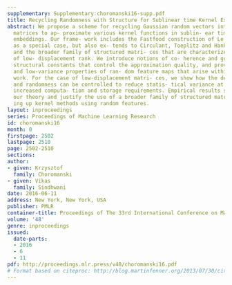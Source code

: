 ```yaml
---
supplementary: Supplementary:choromanski16-supp.pdf
title: Recycling Randomness with Structure for Sublinear time Kernel Expansions
abstract: We propose a scheme for recycling Gaussian random vectors into structured
  matrices to ap- proximate various kernel functions in sublin- ear time via random
  embeddings. Our frame- work includes the Fastfood construction of Le et al. (2013)
  as a special case, but also ex- tends to Circulant, Toeplitz and Hankel matri- ces,
  and the broader family of structured matri- ces that are characterized by the concept
  of low- displacement rank. We introduce notions of co- herence and graph-theoretic
  structural constants that control the approximation quality, and prove unbiasedness
  and low-variance properties of ran- dom feature maps that arise within our frame-
  work. For the case of low-displacement matri- ces, we show how the degree of structure
  and randomness can be controlled to reduce statis- tical variance at the cost of
  increased computa- tion and storage requirements. Empirical results strongly support
  our theory and justify the use of a broader family of structured matrices for scal-
  ing up kernel methods using random features.
layout: inproceedings
series: Proceedings of Machine Learning Research
id: choromanski16
month: 0
firstpage: 2502
lastpage: 2510
page: 2502-2510
sections: 
author:
- given: Krzysztof
  family: Choromanski
- given: Vikas
  family: Sindhwani
date: 2016-06-11
address: New York, New York, USA
publisher: PMLR
container-title: Proceedings of The 33rd International Conference on Machine Learning
volume: '48'
genre: inproceedings
issued:
  date-parts:
  - 2016
  - 6
  - 11
pdf: http://proceedings.mlr.press/v48/choromanski16.pdf
# Format based on citeproc: http://blog.martinfenner.org/2013/07/30/citeproc-yaml-for-bibliographies/
---
```

